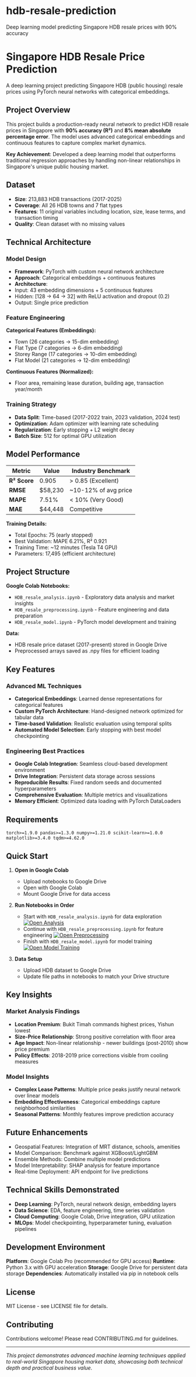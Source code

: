 # hdb-resale-prediction
Deep learning model predicting Singapore HDB resale prices with 90% accuracy

# Singapore HDB Resale Price Prediction

A deep learning project predicting Singapore HDB (public housing) resale prices using PyTorch neural networks with categorical embeddings.

## Project Overview

This project builds a production-ready neural network to predict HDB resale prices in Singapore with **90% accuracy (R²)** and **8% mean absolute percentage error**. The model uses advanced categorical embeddings and continuous features to capture complex market dynamics.

**Key Achievement**: Developed a deep learning model that outperforms traditional regression approaches by handling non-linear relationships in Singapore's unique public housing market.

## Dataset

- **Size**: 213,883 HDB transactions (2017-2025)
- **Coverage**: All 26 HDB towns and 7 flat types
- **Features**: 11 original variables including location, size, lease terms, and transaction timing
- **Quality**: Clean dataset with no missing values

## Technical Architecture

### Model Design
- **Framework**: PyTorch with custom neural network architecture
- **Approach**: Categorical embeddings + continuous features
- **Architecture**: 
 - Input: 43 embedding dimensions + 5 continuous features
 - Hidden: [128 → 64 → 32] with ReLU activation and dropout (0.2)
 - Output: Single price prediction

### Feature Engineering
**Categorical Features (Embeddings):**
- Town (26 categories → 15-dim embedding)
- Flat Type (7 categories → 6-dim embedding)
- Storey Range (17 categories → 10-dim embedding)
- Flat Model (21 categories → 12-dim embedding)

**Continuous Features (Normalized):**
- Floor area, remaining lease duration, building age, transaction year/month

### Training Strategy
- **Data Split**: Time-based (2017-2022 train, 2023 validation, 2024 test)
- **Optimization**: Adam optimizer with learning rate scheduling
- **Regularization**: Early stopping + L2 weight decay
- **Batch Size**: 512 for optimal GPU utilization


## Model Performance

| Metric | Value | Industry Benchmark |
|--------|-------|-------------------|
| **R² Score** | 0.905 | > 0.85 (Excellent) |
| **RMSE** | $58,230 | ~10-12% of avg price |
| **MAPE** | 7.51% | < 10% (Very Good) |
| **MAE** | $44,448 | Competitive |

**Training Details:**
- Total Epochs: 75 (early stopped)
- Best Validation: MAPE 6.21%, R² 0.921
- Training Time: ~12 minutes (Tesla T4 GPU)
- Parameters: 17,495 (efficient architecture)

## Project Structure

**Google Colab Notebooks:**
- `HDB_resale_analysis.ipynb` - Exploratory data analysis and market insights
- `HDB_resale_preprocessing.ipynb` - Feature engineering and data preparation  
- `HDB_resale_model.ipynb` - PyTorch model development and training

**Data:**
- HDB resale price dataset (2017-present) stored in Google Drive
- Preprocessed arrays saved as .npy files for efficient loading

## Key Features

### Advanced ML Techniques
- **Categorical Embeddings**: Learned dense representations for categorical features
- **Custom PyTorch Architecture**: Hand-designed network optimized for tabular data  
- **Time-based Validation**: Realistic evaluation using temporal splits
- **Automated Model Selection**: Early stopping with best model checkpointing

### Engineering Best Practices
- **Google Colab Integration**: Seamless cloud-based development environment
- **Drive Integration**: Persistent data storage across sessions
- **Reproducible Results**: Fixed random seeds and documented hyperparameters
- **Comprehensive Evaluation**: Multiple metrics and visualizations
- **Memory Efficient**: Optimized data loading with PyTorch DataLoaders

## Requirements
`
torch>=1.9.0
pandas>=1.3.0
numpy>=1.21.0
scikit-learn>=1.0.0
matplotlib>=3.4.0
tqdm>=4.62.0
`

## Quick Start

1. **Open in Google Colab**
   - Upload notebooks to Google Drive
   - Open with Google Colab
   - Mount Google Drive for data access

2. **Run Notebooks in Order**
   - Start with `HDB_resale_analysis.ipynb` for data exploration   [![Open Analysis](https://colab.research.google.com/assets/colab-badge.svg)](https://colab.research.google.com/github/JoshTKx/hdb-resale-prediction/blob/main/notebooks/HDB_resale_analysis.ipynb) 
   - Continue with `HDB_resale_preprocessing.ipynb` for feature engineering [![Open Preprocessing](https://colab.research.google.com/assets/colab-badge.svg)](https://colab.research.google.com/github/JoshTKx/hdb-resale-prediction/blob/main/notebooks/HDB_resale_preprocessing.ipynb) 
   - Finish with `HDB_resale_model.ipynb` for model training [![Open Model Training](https://colab.research.google.com/assets/colab-badge.svg)](https://colab.research.google.com/github/JoshTKx/hdb-resale-prediction/blob/main/notebooks/HDB_resale_model.ipynb) 

3. **Data Setup**
   - Upload HDB dataset to Google Drive
   - Update file paths in notebooks to match your Drive structure
   
   
## Key Insights

### Market Analysis Findings
- **Location Premium**: Bukit Timah commands highest prices, Yishun lowest
- **Size-Price Relationship**: Strong positive correlation with floor area
- **Age Impact**: Non-linear relationship - newer buildings (post-2010) show price premium
- **Policy Effects**: 2018-2019 price corrections visible from cooling measures

### Model Insights
- **Complex Lease Patterns**: Multiple price peaks justify neural network over linear models
- **Embedding Effectiveness**: Categorical embeddings capture neighborhood similarities
- **Seasonal Patterns**: Monthly features improve prediction accuracy

## Future Enhancements

- Geospatial Features: Integration of MRT distance, schools, amenities
- Model Comparison: Benchmark against XGBoost/LightGBM
- Ensemble Methods: Combine multiple model predictions
- Model Interpretability: SHAP analysis for feature importance
- Real-time Deployment: API endpoint for live predictions

## Technical Skills Demonstrated

- **Deep Learning**: PyTorch, neural network design, embedding layers
- **Data Science**: EDA, feature engineering, time series validation
- **Cloud Computing**: Google Colab, Drive integration, GPU utilization
- **MLOps**: Model checkpointing, hyperparameter tuning, evaluation pipelines

## Development Environment

**Platform**: Google Colab Pro (recommended for GPU access)
**Runtime**: Python 3.x with GPU acceleration
**Storage**: Google Drive for persistent data storage
**Dependencies**: Automatically installed via pip in notebook cells

## License

MIT License - see LICENSE file for details.

## Contributing

Contributions welcome! Please read CONTRIBUTING.md for guidelines.

---

*This project demonstrates advanced machine learning techniques applied to real-world Singapore housing market data, showcasing both technical depth and practical business value.*